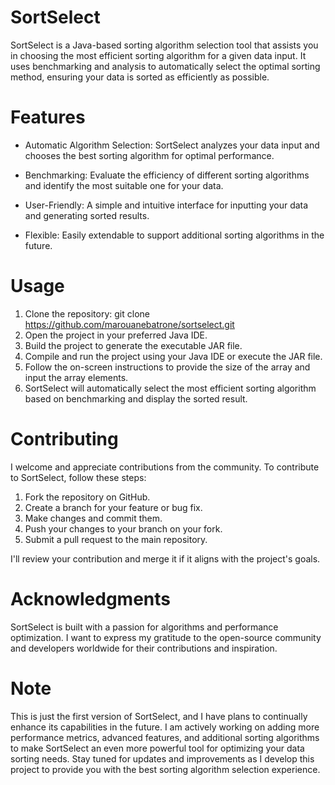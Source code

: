 # SortSelect

SortSelect is a Java-based sorting algorithm selection tool that assists you in choosing the most efficient sorting algorithm for a given data input. 
It uses benchmarking and analysis to automatically select the optimal sorting method, ensuring your data is sorted as efficiently as possible.

# Features

- Automatic Algorithm Selection: SortSelect analyzes your data input and chooses the best sorting algorithm for optimal performance.

- Benchmarking: Evaluate the efficiency of different sorting algorithms and identify the most suitable one for your data.

- User-Friendly: A simple and intuitive interface for inputting your data and generating sorted results.

- Flexible: Easily extendable to support additional sorting algorithms in the future.

# Usage

1. Clone the repository: git clone https://github.com/marouanebatrone/sortselect.git
2. Open the project in your preferred Java IDE.
3. Build the project to generate the executable JAR file.
4. Compile and run the project using your Java IDE or execute the JAR file.
5. Follow the on-screen instructions to provide the size of the array and input the array elements.
6. SortSelect will automatically select the most efficient sorting algorithm based on benchmarking and display the sorted result.


# Contributing

I welcome and appreciate contributions from the community. To contribute to SortSelect, follow these steps:
1. Fork the repository on GitHub.
2. Create a branch for your feature or bug fix.
3. Make changes and commit them.
4. Push your changes to your branch on your fork.
5. Submit a pull request to the main repository.
   
I'll review your contribution and merge it if it aligns with the project's goals.

# Acknowledgments

SortSelect is built with a passion for algorithms and performance optimization. I want to express my gratitude to the open-source community and developers worldwide for their contributions and inspiration.

# Note

This is just the first version of SortSelect, and I have plans to continually enhance its capabilities in the future.
I am actively working on adding more performance metrics, advanced features, and additional sorting algorithms to make SortSelect an even more powerful tool for optimizing your data sorting needs. 
Stay tuned for updates and improvements as I develop this project to provide you with the best sorting algorithm selection experience.
